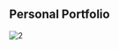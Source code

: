 ## Personal Portfolio

![2](https://user-images.githubusercontent.com/60586561/236592006-50e4282c-bf55-45a8-8a04-b3a3864597b2.png)
